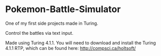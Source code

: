 # Pokemon-Battle-Simulator
One of my first side projects made in Turing.

Control the battles via text input.

Made using Turing 4.1.1.
You will need to download and install the Turing 4.1.1 RTP, which can be found here:
http://compsci.ca/holtsoft/
